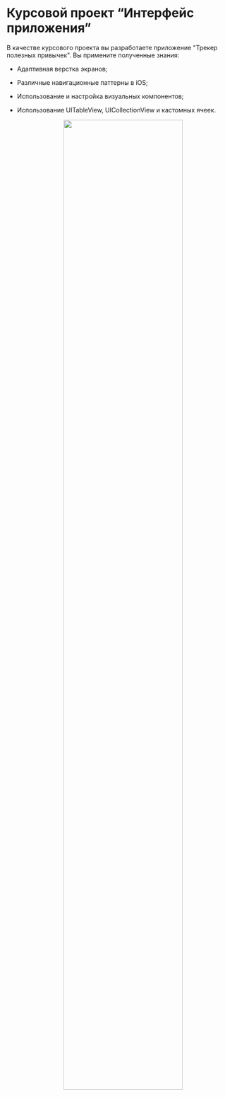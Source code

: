 # Курсовой проект “Интерфейс приложения”

В качестве курсового проекта вы разработаете приложение "Трекер полезных привычек". Вы примените полученные знания:

- Адаптивная верстка экранов;

- Различные навигационные паттерны в iOS;

- Использование и настройка визуальных компонентов;

- Использование UITableView, UICollectionView и кастомных ячеек.

  <p align="center" width="100%">
    <img width="75%" src="./Assets/ImageProject.psd"> 
  </p>
